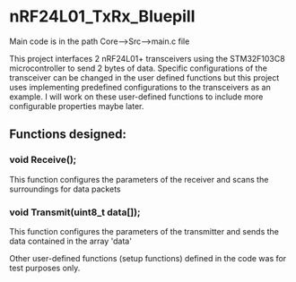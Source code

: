 # nRF24L01_TxRx_Bluepill

Main code is in the path Core-->Src-->main.c file
 
This project interfaces 2 nRF24L01+ transceivers using the STM32F103C8 microcontroller to send 2 bytes of data. Specific configurations of the transceiver can be changed in the user defined functions but this project uses implementing predefined configurations to the transceivers as an example. I will work on these user-defined functions to include more configurable properties maybe later.

## Functions designed:
### void Receive();
This function configures the parameters of the receiver and scans the surroundings for data packets
### void Transmit(uint8_t data[]);
This function configures the parameters of the transmitter and sends the data contained in the array 'data'

Other user-defined functions (setup functions) defined in the code was for test purposes only.

